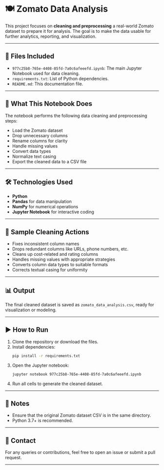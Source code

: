 # 🍽️ Zomato Data Analysis

This project focuses on **cleaning and preprocessing** a real-world Zomato dataset to prepare it for analysis. The goal is to make the data usable for further analytics, reporting, and visualization.

---

## 📁 Files Included

- `977c25b8-765e-4408-85fd-7a0c6afeeefd.ipynb`: The main Jupyter Notebook used for data cleaning.
- `requirements.txt`: List of Python dependencies.
- `README.md`: This documentation file.

---

## 🚀 What This Notebook Does

The notebook performs the following data cleaning and preprocessing steps:

- Load the Zomato dataset
- Drop unnecessary columns
- Rename columns for clarity
- Handle missing values
- Convert data types
- Normalize text casing
- Export the cleaned data to a CSV file

---

## 🛠️ Technologies Used

- **Python**
- **Pandas** for data manipulation
- **NumPy** for numerical operations
- **Jupyter Notebook** for interactive coding

---

## 🧼 Sample Cleaning Actions

- Fixes inconsistent column names
- Drops redundant columns like URLs, phone numbers, etc.
- Cleans up cost-related and rating columns
- Handles missing values with appropriate strategies
- Converts column data types to suitable formats
- Corrects textual casing for uniformity

---

## 📊 Output

The final cleaned dataset is saved as `zomato_data_analysis.csv`, ready for visualization or modeling.

---

## ▶️ How to Run

1. Clone the repository or download the files.
2. Install dependencies:
   ```bash
   pip install -r requirements.txt
   ```
3. Open the Jupyter notebook:
   ```bash
   jupyter notebook 977c25b8-765e-4408-85fd-7a0c6afeeefd.ipynb
   ```
4. Run all cells to generate the cleaned dataset.

---

## 📌 Notes

- Ensure that the original Zomato dataset CSV is in the same directory.
- Python 3.7+ is recommended.

---

## 📧 Contact

For any queries or contributions, feel free to open an issue or submit a pull request.

---
